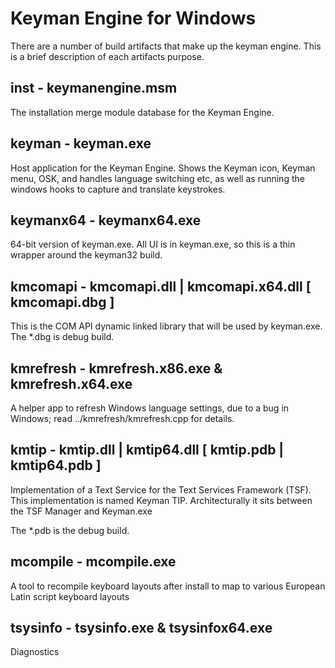 # Keyman Engine for Windows

There are a number of build artifacts that make up the keyman engine. This is a brief description of each artifacts purpose.

## inst - keymanengine.msm

The installation merge module database for the Keyman Engine.

## keyman - keyman.exe

Host application for the Keyman Engine. Shows the Keyman icon, Keyman menu, OSK, and handles language switching etc, as well as running the windows hooks to capture and translate keystrokes.

## keymanx64 - keymanx64.exe

64-bit version of keyman.exe. All UI is in keyman.exe, so this is a thin wrapper around the keyman32 build.

## kmcomapi - kmcomapi.dll | kmcomapi.x64.dll [ kmcomapi.dbg ]

This is the COM API dynamic linked library that will be used by keyman.exe.  The *.dbg is debug build.

## kmrefresh - kmrefresh.x86.exe & kmrefresh.x64.exe

A helper app to refresh Windows language settings, due to a bug in Windows; read ../kmrefresh/kmrefresh.cpp for details.

## kmtip - kmtip.dll | kmtip64.dll [ kmtip.pdb | kmtip64.pdb ]

Implementation of a Text Service for the Text Services Framework (TSF). This implementation is named Keyman TIP.
Architecturally it sits between the TSF Manager and Keyman.exe

The *.pdb is the debug build.

## mcompile - mcompile.exe

A tool to recompile keyboard layouts after install to map to various European Latin script keyboard layouts

## tsysinfo - tsysinfo.exe & tsysinfox64.exe

Diagnostics

